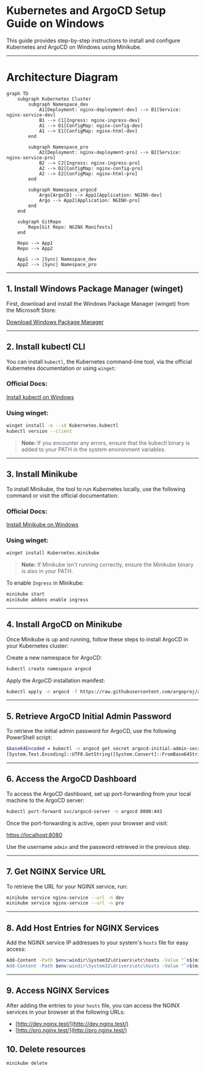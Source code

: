 # Kubernetes and ArgoCD Setup Guide on Windows

This guide provides step-by-step instructions to install and configure Kubernetes and ArgoCD on Windows using Minikube.

---

# Architecture Diagram

```mermaid
graph TD
    subgraph Kubernetes Cluster
        subgraph Namespace_dev
            A1[Deployment: nginx-deployment-dev] --> B1[Service: nginx-service-dev]
            B1 --> C1[Ingress: nginx-ingress-dev]
            A1 --> D1[ConfigMap: nginx-config-dev]
            A1 --> E1[ConfigMap: nginx-html-dev]
        end

        subgraph Namespace_pro
            A2[Deployment: nginx-deployment-pro] --> B2[Service: nginx-service-pro]
            B2 --> C2[Ingress: nginx-ingress-pro]
            A2 --> D2[ConfigMap: nginx-config-pro]
            A2 --> E2[ConfigMap: nginx-html-pro]
        end

        subgraph Namespace_argocd
            Argo[ArgoCD] --> App1[Application: NGINX-dev]
            Argo --> App2[Application: NGINX-pro]
        end
    end

    subgraph GitRepo
        Repo[Git Repo: NGINX Manifests]
    end

    Repo --> App1
    Repo --> App2
    
    App1 --> |Sync| Namespace_dev
    App2 --> |Sync| Namespace_pro

```

---

## 1. Install Windows Package Manager (winget)

First, download and install the Windows Package Manager (winget) from the Microsoft Store:

[Download Windows Package Manager](https://apps.microsoft.com/detail/9nblggh4nns1?rtc=1&hl=es-es&gl=ES#activetab=pivot:overviewtab)

---

## 2. Install kubectl CLI

You can install `kubectl`, the Kubernetes command-line tool, via the official Kubernetes documentation or using `winget`:

### Official Docs:
[Install kubectl on Windows](https://kubernetes.io/docs/tasks/tools/install-kubectl-windows/)

### Using winget:
```bash
winget install -e --id Kubernetes.kubectl
kubectl version --client
```

> **Note:** If you encounter any errors, ensure that the kubectl binary is added to your PATH in the system environment variables.

---

## 3. Install Minikube

To install Minikube, the tool to run Kubernetes locally, use the following command or visit the official documentation:

### Official Docs:
[Install Minikube on Windows](https://minikube.sigs.k8s.io/docs/start/?arch=%2Fwindows%2Fx86-64%2Fstable%2Fwindows+package+manager)

### Using winget:
```bash
winget install Kubernetes.minikube
```

> **Note:** If Minikube isn't running correctly, ensure the Minikube binary is also in your PATH.

To enable `Ingress` in Minikube:
```bash
minikube start
minikube addons enable ingress
```

---

## 4. Install ArgoCD on Minikube

Once Minikube is up and running, follow these steps to install ArgoCD in your Kubernetes cluster:

Create a new namespace for ArgoCD:

```bash
kubectl create namespace argocd
```

Apply the ArgoCD installation manifest:

```bash
kubectl apply -n argocd -f https://raw.githubusercontent.com/argoproj/argo-cd/stable/manifests/install.yaml
```

---

## 5. Retrieve ArgoCD Initial Admin Password

To retrieve the initial admin password for ArgoCD, use the following PowerShell script:

```bash
$base64Encoded = kubectl -n argocd get secret argocd-initial-admin-secret -o jsonpath="{.data.password}"
[System.Text.Encoding]::UTF8.GetString([System.Convert]::FromBase64String($base64Encoded))
```

---

## 6. Access the ArgoCD Dashboard

To access the ArgoCD dashboard, set up port-forwarding from your local machine to the ArgoCD server:

```bash
kubectl port-forward svc/argocd-server -n argocd 8080:443
```

Once the port-forwarding is active, open your browser and visit:

[https://localhost:8080](https://localhost:8080)

Use the username `admin` and the password retrieved in the previous step.

---

## 7. Get NGINX Service URL

To retrieve the URL for your NGINX service, run:

```bash
minikube service nginx-service --url -n dev
minikube service nginx-service --url -n pro
```

---

## 8. Add Host Entries for NGINX Services

Add the NGINX service IP addresses to your system's `hosts` file for easy access:

```bash
Add-Content -Path $env:windir\System32\drivers\etc\hosts -Value "`n$(minikube ip) dev.nginx.test" -Force
Add-Content -Path $env:windir\System32\drivers\etc\hosts -Value "`n$(minikube ip) pro.nginx.test" -Force
```

---

## 9. Access NGINX Services

After adding the entries to your `hosts` file, you can access the NGINX services in your browser at the following URLs:

- [http://dev.nginx.test/](http://dev.nginx.test/)
- [http://pro.nginx.test/](http://pro.nginx.test/)

## 10. Delete resources

```bash
minikube delete
```